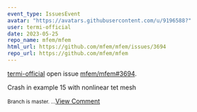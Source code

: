 ```yaml
---
event_type: IssuesEvent
avatar: "https://avatars.githubusercontent.com/u/9196588?"
user: termi-official
date: 2023-05-25
repo_name: mfem/mfem
html_url: https://github.com/mfem/mfem/issues/3694
repo_url: https://github.com/mfem/mfem
---
```


<a href='https://github.com/termi-official' target='_blank'>termi-official</a> open issue <a href='https://github.com/mfem/mfem/issues/3694' target='_blank'>mfem/mfem#3694</a>.

<p>Crash in example 15 with nonlinear tet mesh</p><small>Branch is master....</small><a href='https://github.com/mfem/mfem/issues/3694' target='_blank'>View Comment</a>